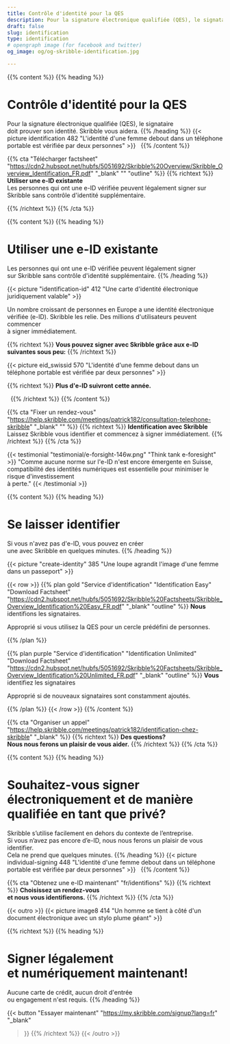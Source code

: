 ```yaml
---
title: Contrôle d'identité pour la QES
description: Pour la signature électronique qualifiée (QES), le signataire doit prouver son identité. Skribble vous aidera.
draft: false
slug: identification
type: identification
# opengraph image (for facebook and twitter)
og_image: og/og-skribble-identification.jpg

---
```


{{% content %}}
{{% heading %}}
# Contrôle d'identité pour la QES
Pour la signature électronique qualifiée (QES), le signataire <br class="hide-for-mobile">doit prouver son identité. Skribble vous aidera.
{{% /heading %}}
{{< picture identification 482 "L'identité d'une femme debout dans un téléphone portable est vérifiée par deux personnes" >}}
&nbsp;
{{% /content %}}

{{% cta
  "Télécharger factsheet"
  "https://cdn2.hubspot.net/hubfs/5051692/Skribble%20Overview/Skribble_Overview_Identification_FR.pdf"
  "_blank"
  ""
  "outline"
%}}
{{% richtext %}}
**Utiliser une e-ID existante**<br>
Les personnes qui ont une e-ID vérifiée peuvent légalement signer sur Skribble sans contrôle d'identité supplémentaire.

{{% /richtext %}}
{{% /cta %}}

[//]: # (--------------------------------------------------------------------------------------------------------------)

{{% content %}}
{{% heading %}}
# Utiliser une e-ID existante
Les personnes qui ont une e-ID vérifiée peuvent légalement signer <br class="hide-for-mobile">sur Skribble sans contrôle d'identité supplémentaire.
{{% /heading %}}

{{< picture "identification-id" 412 "Une carte d'identité électronique juridiquement valable" >}}

Un nombre croissant de personnes en Europe a une identité électronique <br class="hide-for-mobile">vérifiée (e-ID). Skribble les relie. Des millions d'utilisateurs peuvent commencer <br class="hide-for-mobile">à signer immédiatement.

{{% richtext %}}
**Vous pouvez signer avec Skribble grâce aux e-ID suivantes sous peu:**
{{% /richtext %}}

{{< picture eid_swissid 570 "L'identité d'une femme debout dans un téléphone portable est vérifiée par deux personnes" >}}

{{% richtext %}}
**Plus d'e-ID suivront cette année.**

&nbsp;
{{% /richtext %}}
{{% /content %}}



{{% cta
  "Fixer un rendez-vous"
  "https://help.skribble.com/meetings/patrick182/consultation-telephone-skribble"
  "_blank"
  ""
%}}
{{% richtext %}}
**Identification avec Skribble**<br>
Laissez Skribble vous identifier et commencez à signer immédiatement.
{{% /richtext %}}
{{% /cta %}}

[//]: # (--------------------------------------------------------------------------------------------------------------)

{{< testimonial "testimonial/e-forsight-146w.png" "Think tank e-foresight" >}}
"Comme aucune norme sur l'e-ID n'est encore émergente en Suisse, compatibilité des identités numériques est essentielle pour minimiser le risque d'investissement <br class="hide-for-mobile">à perte." {{< /testimonial >}}

[//]: # (--------------------------------------------------------------------------------------------------------------)

{{% content %}}
{{% heading %}}
# Se laisser identifier
Si vous n'avez pas d'e-ID, vous pouvez en créer <br class="hide-for-mobile">une avec Skribble en quelques minutes.
{{% /heading %}}

{{< picture "create-identity" 385 "Une loupe agrandit l'image d'une femme dans un passeport" >}}

{{< row >}}
{{% plan
  gold
  "Service d'identification"
  "Identification Easy"
  "Download Factsheet"
  "https://cdn2.hubspot.net/hubfs/5051692/Skribble%20Factsheets/Skribble_Overview_Identification%20Easy_FR.pdf"
  "_blank"
  "outline"
%}}
**Nous** identifions les signataires.

Approprié si vous utilisez la QES pour un cercle prédéfini de personnes.

{{% /plan %}}

{{% plan
  purple
  "Service d'identification"
  "Identification Unlimited"
  "Download Factsheet"
  "https://cdn2.hubspot.net/hubfs/5051692/Skribble%20Factsheets/Skribble_Overview_Identification%20Unlimited_FR.pdf"
  "_blank"
  "outline"
%}}
**Vous** identifiez les signataires

Approprié si de nouveaux signataires sont constamment ajoutés.

{{% /plan %}}
{{< /row >}}
{{% /content %}}


{{% cta
  "Organiser un appel"
  "https://help.skribble.com/meetings/patrick182/identification-chez-skribble"
  "_blank"
%}}
{{% richtext %}}
**Des questions?<br>Nous nous ferons un plaisir de vous aider.**
{{% /richtext %}}
{{% /cta %}}


{{% content %}}
{{% heading %}}
# Souhaitez-vous signer <br class="hide-for-mobile">électroniquement et de manière qualifiée en tant que privé?
Skribble s’utilise facilement en dehors du contexte de l’entreprise. <br class="hide-for-mobile">Si vous n’avez pas encore d’e-ID, nous nous ferons un plaisir de vous identifier. <br class="hide-for-mobile">Cela ne prend que quelques minutes.
{{% /heading %}}
{{< picture individual-signing 448 "L'identité d'une femme debout dans un téléphone portable est vérifiée par deux personnes" >}}
&nbsp;
{{% /content %}}

{{% cta
  "Obtenez une e-ID maintenant"
  "fr/identifions"
%}}
{{% richtext %}}
**Choisissez un rendez-vous <br class="hide-for-mobile">et nous vous identifierons.**
{{% /richtext %}}
{{% /cta %}}

[//]: # (--------------------------------------------------------------------------------------------------------------)

{{< outro >}}
{{< picture image8 414 "Un homme se tient à côté d'un document électronique avec un stylo plume géant" >}}

{{% richtext %}}
{{% heading %}}
# Signer légalement <br class="hide-for-mobile">et numériquement maintenant!
Aucune carte de crédit, aucun droit d'entrée <br class="hide-for-mobile">ou engagement n'est requis.
{{% /heading %}}

{{< button
  "Essayer maintenant"
  "https://my.skribble.com/signup?lang=fr"
  "_blank"
>}}
{{% /richtext %}}
{{< /outro >}}